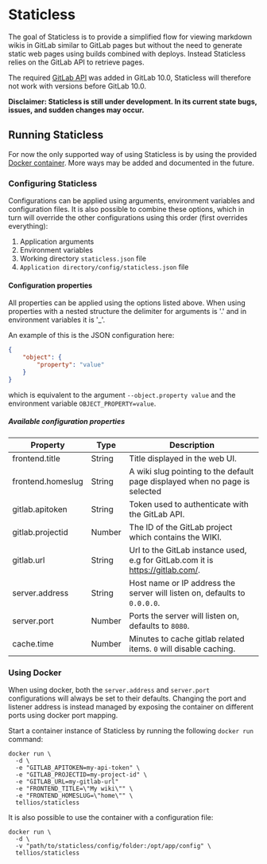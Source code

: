 # Staticless
The goal of Staticless is to provide a simplified flow for viewing markdown wikis in GitLab similar to GitLab pages but without the need to generate static web pages using builds combined with deploys. Instead Staticless relies on the GitLab API to retrieve pages.

The required [GitLab API](https://docs.gitlab.com/ce/api/wikis.html) was added in GitLab 10.0, Staticless will therefore not work with versions before GitLab 10.0.

**Disclaimer: Staticless is still under development. In its current state bugs, issues, and sudden changes may occur.**

## Running Staticless
For now the only supported way of using Staticless is by using the provided [Docker container](https://store.docker.com/community/images/tellios/staticless). More ways may be added and documented in the future.

### Configuring Staticless
Configurations can be applied using arguments, environment variables and configuration files. It is also possible to combine these options, which in turn will override the other configurations using this order (first overrides everything):

1. Application arguments
2. Environment variables
3. Working directory `staticless.json` file
4. `Application directory/config/staticless.json` file

#### Configuration properties
All properties can be applied using the options listed above. When using properties with a nested structure the delimiter for arguments is '.' and in environment variables it is '_'.

An example of this is the JSON configuration here:

```json
{
    "object": {
        "property": "value"
    }
}
```

which is equivalent to the argument `--object.property value` and the environment variable `OBJECT_PROPERTY=value`.

##### Available configuration properties

| Property          | Type     | Description                                                                    |
| ----------------- | -------- | ------------------------------------------------------------------------------ |
| frontend.title    | String   | Title displayed in the web UI.                                                 |
| frontend.homeslug | String   | A wiki slug pointing to the default page displayed when no page is selected    |
| gitlab.apitoken   | String   | Token used to authenticate with the GitLab API.                                |
| gitlab.projectid  | Number   | The ID of the GitLab project which contains the WIKI.                          |
| gitlab.url        | String   | Url to the GitLab instance used, e.g for GitLab.com it is https://gitlab.com/. |
| server.address    | String   | Host name or IP address the server will listen on, defaults to `0.0.0.0`.      |
| server.port       | Number   | Ports the server will listen on, defaults to `8080`.                           |
| cache.time        | Number   | Minutes to cache gitlab related items. `0` will disable caching.               |

### Using Docker
When using docker, both the `server.address` and `server.port` configurations will always be set to their defaults. Changing the port and listener address is instead managed by exposing the container on different ports using docker port mapping.

Start a container instance of Staticless by running the following `docker run` command:

```shell
docker run \
  -d \
  -e "GITLAB_APITOKEN=my-api-token" \
  -e "GITLAB_PROJECTID=my-project-id" \
  -e "GITLAB_URL=my-gitlab-url"
  -e "FRONTEND_TITLE=\"My wiki\"" \
  -e "FRONTEND_HOMESLUG=\"home\"" \
  tellios/staticless
```

It is also possible to use the container with a configuration file:

```shell
docker run \
  -d \
  -v "path/to/staticless/config/folder:/opt/app/config" \
  tellios/staticless
```
